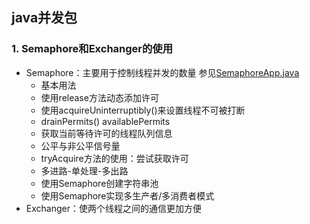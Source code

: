## java并发包
### 1. Semaphore和Exchanger的使用
- Semaphore：主要用于控制线程并发的数量 参见[SemaphoreApp.java](https://github.com/fancychuan/java-learn/tree/master/java-advanced/concurrency/src/main/java/concurrency/using/SemaphoreApp.java)
    - 基本用法
    - 使用release方法动态添加许可
    - 使用acquireUninterruptibly()来设置线程不可被打断
    - drainPermits() availablePermits
    - 获取当前等待许可的线程队列信息
    - 公平与非公平信号量
    - tryAcquire方法的使用：尝试获取许可
    - 多进路-单处理-多出路
    - 使用Semaphore创建字符串池
    - 使用Semaphore实现多生产者/多消费者模式
- Exchanger：使两个线程之间的通信更加方便
